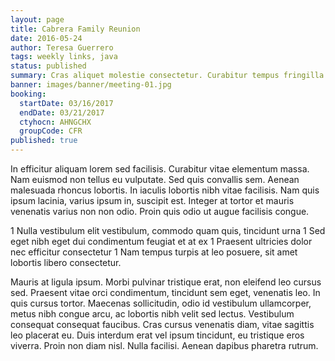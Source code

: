 ```yaml
---
layout: page
title: Cabrera Family Reunion
date: 2016-05-24
author: Teresa Guerrero
tags: weekly links, java
status: published
summary: Cras aliquet molestie consectetur. Curabitur tempus fringilla pretium. Nam volutpat.
banner: images/banner/meeting-01.jpg
booking:
  startDate: 03/16/2017
  endDate: 03/21/2017
  ctyhocn: AHNGCHX
  groupCode: CFR
published: true
---
```

In efficitur aliquam lorem sed facilisis. Curabitur vitae elementum massa. Nam euismod non tellus eu vulputate. Sed quis convallis sem. Aenean malesuada rhoncus lobortis. In iaculis lobortis nibh vitae facilisis. Nam quis ipsum lacinia, varius ipsum in, suscipit est. Integer at tortor et mauris venenatis varius non non odio. Proin quis odio ut augue facilisis congue.

1 Nulla vestibulum elit vestibulum, commodo quam quis, tincidunt urna
1 Sed eget nibh eget dui condimentum feugiat et at ex
1 Praesent ultricies dolor nec efficitur consectetur
1 Nam tempus turpis at leo posuere, sit amet lobortis libero consectetur.

Mauris at ligula ipsum. Morbi pulvinar tristique erat, non eleifend leo cursus sed. Praesent vitae orci condimentum, tincidunt sem eget, venenatis leo. In quis cursus tortor. Maecenas sollicitudin, odio id vestibulum ullamcorper, metus nibh congue arcu, ac lobortis nibh velit sed lectus. Vestibulum consequat consequat faucibus. Cras cursus venenatis diam, vitae sagittis leo placerat eu. Duis interdum erat vel ipsum tincidunt, eu tristique eros viverra. Proin non diam nisl. Nulla facilisi. Aenean dapibus pharetra rutrum.
